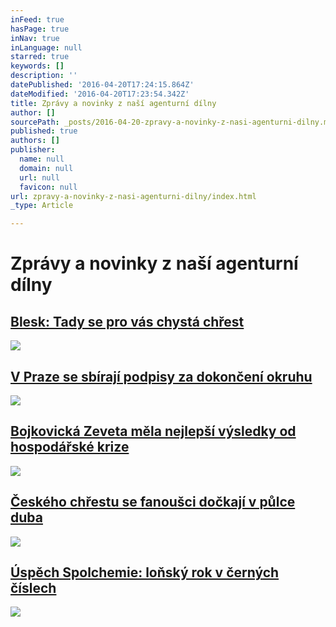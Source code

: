 ```yaml
---
inFeed: true
hasPage: true
inNav: true
inLanguage: null
starred: true
keywords: []
description: ''
datePublished: '2016-04-20T17:24:15.864Z'
dateModified: '2016-04-20T17:23:54.342Z'
title: Zprávy a novinky z naší agenturní dílny
author: []
sourcePath: _posts/2016-04-20-zpravy-a-novinky-z-nasi-agenturni-dilny.md
published: true
authors: []
publisher:
  name: null
  domain: null
  url: null
  favicon: null
url: zpravy-a-novinky-z-nasi-agenturni-dilny/index.html
_type: Article

---
```

# Zprávy a novinky z naší agenturní dílny

## [Blesk: Tady se pro vás chystá chřest][0]
![](https://the-grid-user-content.s3-us-west-2.amazonaws.com/73fd9b79-3c30-4605-a557-4efd6a9ec42a.jpg)

## [V Praze se sbírají podpisy za dokončení okruhu][1]
![](https://the-grid-user-content.s3-us-west-2.amazonaws.com/8e4bfdbb-a089-4739-b15b-736b779667e1.jpg)

## [Bojkovická Zeveta měla nejlepší výsledky od hospodářské krize][2]
![](https://the-grid-user-content.s3-us-west-2.amazonaws.com/b6e7787c-b294-4c04-8b34-52d41d46a556.jpg)

## [Českého chřestu se fanoušci dočkají v půlce duba][3]
![](https://the-grid-user-content.s3-us-west-2.amazonaws.com/d849724e-0c67-49b4-9f6f-bde1ab45907c.jpg)

## [Úspěch Spolchemie: loňský rok v černých číslech][4]
![](https://the-grid-user-content.s3-us-west-2.amazonaws.com/480022eb-8da1-4ba8-a425-ebacd78abbc2.jpg)

[0]: http://www.ccgpr.cz/blesk-tady-se-pro-vas-chysta-chrest/
[1]: http://www.ccgpr.cz/v-praze-se-sbiraji-podpisy-za-dokonceni-okruhu/
[2]: http://www.ccgpr.cz/bojkovicka-zeveta-mela-nejlepsi-vysledky-od-hospodarske-kriz/
[3]: http://www.ccgpr.cz/ceskeho-chrestu-se-fanousci-dockaji-jiz-v-2pulce-dubna/
[4]: http://www.ccgpr.cz/uspech-spolchemie-lonsky-rok-v-cernych-cislech/